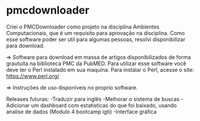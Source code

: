 # pmcdownloader

Criei o PMCDownloader como projeto na disciplina Ambientes Computacionais, que é um requisito para aprovação na disciplina. Como esse software poder ser util para algumas pessoas, resolvi disponibilizar para download.

=> Software para download em massa de artigos disponíbilizados de forma grautuíta na biblioteca PMC da PubMED.
Para utilizar esse software você deve ter o Perl instalado em sua maquina.
Para instalar o Perl, acesse o site: https://www.perl.org/

=> Instruções de uso disponíveis no proprio software.

Releases futuras:
-Traduzir para inglês
-Melhorar o sistema de buscas
-Adicionar um dashboard com estatisticas do que foi baixado, usando analise de dados (Modulo 4 bootcamp igti)
-Interface gráfica

